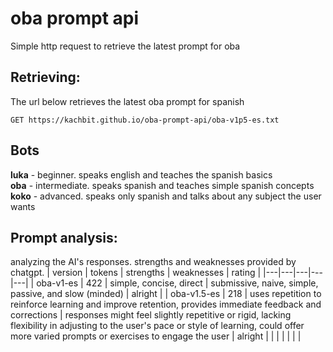 # oba prompt api
Simple http request to retrieve the latest prompt for oba
## Retrieving:
The url below retrieves the latest oba prompt for spanish
```http
GET https://kachbit.github.io/oba-prompt-api/oba-v1p5-es.txt
```
## Bots
**luka** - beginner. speaks english and teaches the spanish basics<br>
**oba** - intermediate. speaks spanish and teaches simple spanish concepts<br>
**koko** - advanced. speaks only spanish and talks about any subject the user wants

## Prompt analysis:
analyzing the AI's responses. strengths and weaknesses provided by chatgpt.
| version | tokens | strengths | weaknesses | rating | 
|---|---|---|---|---|
| oba-v1-es | 422 |  simple, concise, direct | submissive, naive, simple, passive, and slow (minded)  | alright |
|  oba-v1.5-es | 218  | uses repetition to reinforce learning and improve retention, provides immediate feedback and corrections  | responses might feel slightly repetitive or rigid, lacking flexibility in adjusting to the user's pace or style of learning, could offer more varied prompts or exercises to engage the user  |  alright |
|   |   |   |   |   |

